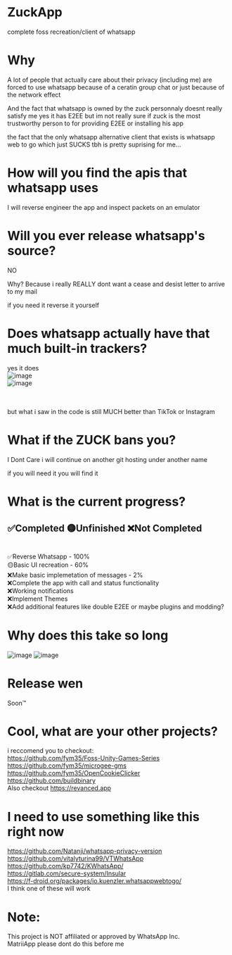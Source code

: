 # ZuckApp
complete foss recreation/client of whatsapp

# Why
A lot of people that actually care about their privacy (including me)
are forced to use whatsapp because
of a ceratin group chat or just because of the network effect

And the fact that whatsapp is owned by the zuck personnaly doesnt really satisfy me
yes it has E2EE but im not really sure if zuck is the most trustworthy person
to for providing E2EE or installing his app

the fact that the only whatsapp alternative client that exists is whatsapp web to go
which just SUCKS tbh is pretty suprising for me...

# How will you find the apis that whatsapp uses
I will reverse engineer the app and inspect packets on an emulator

# Will you ever release whatsapp's source?

NO 

Why? Because i really REALLY dont want a cease and desist letter 
to arrive to my mail

if you need it reverse it yourself

# Does whatsapp actually have that much built-in trackers?
yes it does
<br>
![image](https://user-images.githubusercontent.com/57803365/168420779-c5d43e54-1521-44d6-8d44-ba78fa87db13.png)
<br>
![image](https://user-images.githubusercontent.com/57803365/168420914-314aebca-38ea-41f6-b19f-2ffb51a374d3.png)

<br>
<br>
but what i saw in the code is still MUCH better than TikTok or Instagram

# What if the ZUCK bans you?

I Dont Care 
i will continue on another git hosting under another name

if you will need it you will find it

# What is the current progress?

✅Completed 🟡Unfinished ❌Not Completed
<br>
-----------------
<br>
✅Reverse Whatsapp - 100%
<br>
🟡Basic UI recreation - 60%
<br>
❌Make basic implemetation of messages - 2%
<br>
❌Complete the app with call and status functionality
<br>
❌Working notifications
<br>
❌Implement Themes
<br>
❌Add additional features like double E2EE or maybe plugins and modding?

# Why does this take so long
![image](https://user-images.githubusercontent.com/57803365/174450069-44b4f618-9394-47d2-bd35-3e61e1fa2e83.png)
![image](https://user-images.githubusercontent.com/57803365/174450130-15c8da34-683b-40e8-b488-6cc01e8c1baf.png)


# Release wen

Soon™

# Cool, what are your other projects?

i reccomend you to checkout:
<br>
https://github.com/fym35/Foss-Unity-Games-Series
<br>
https://github.com/fym35/microgee-gms
<br>
https://github.com/fym35/OpenCookieClicker
<br>
https://github.com/buildbinary
<br>
Also checkout https://revanced.app

# I need to use something like this right now

https://github.com/Natanji/whatsapp-privacy-version
<br>
https://github.com/vitalyturina99/VTWhatsApp
<br>
https://github.com/kp7742/KWhatsApp/
<br>
https://gitlab.com/secure-system/Insular
<br>
https://f-droid.org/packages/io.kuenzler.whatsappwebtogo/
<br>
I think one of these will work

# Note:
This project is NOT affiliated or approved by WhatsApp Inc.
<br>
MatriiApp please dont do this before me
